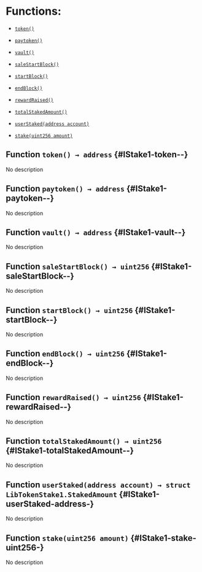 # Functions:

- [`token()`](#IStake1-token--)

- [`paytoken()`](#IStake1-paytoken--)

- [`vault()`](#IStake1-vault--)

- [`saleStartBlock()`](#IStake1-saleStartBlock--)

- [`startBlock()`](#IStake1-startBlock--)

- [`endBlock()`](#IStake1-endBlock--)

- [`rewardRaised()`](#IStake1-rewardRaised--)

- [`totalStakedAmount()`](#IStake1-totalStakedAmount--)

- [`userStaked(address account)`](#IStake1-userStaked-address-)

- [`stake(uint256 amount)`](#IStake1-stake-uint256-)

## Function `token() → address` {#IStake1-token--}

No description

## Function `paytoken() → address` {#IStake1-paytoken--}

No description

## Function `vault() → address` {#IStake1-vault--}

No description

## Function `saleStartBlock() → uint256` {#IStake1-saleStartBlock--}

No description

## Function `startBlock() → uint256` {#IStake1-startBlock--}

No description

## Function `endBlock() → uint256` {#IStake1-endBlock--}

No description

## Function `rewardRaised() → uint256` {#IStake1-rewardRaised--}

No description

## Function `totalStakedAmount() → uint256` {#IStake1-totalStakedAmount--}

No description

## Function `userStaked(address account) → struct LibTokenStake1.StakedAmount` {#IStake1-userStaked-address-}

No description

## Function `stake(uint256 amount)` {#IStake1-stake-uint256-}

No description
